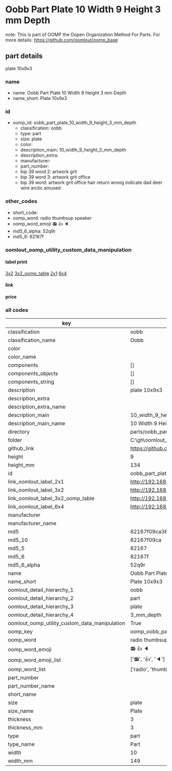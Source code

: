 # Oobb Part Plate 10 Width 9 Height 3 mm Depth  

note: This is part of OOMP the Oopen Organization Method For Parts. For more details: https://github.com/oomlout/oomp_base

##  part details
  



plate 10x9x3



### name
* name: Oobb Part Plate 10 Width 9 Height 3 mm Depth
* name_short: Plate 10x9x3 
### id
* oomp_id: oobb_part_plate_10_width_9_height_3_mm_depth
  * classification: oobb
  * type: part
  * size: plate
  * color: 
  * description_main: 10_width_9_height_3_mm_depth
  * description_extra: 
  * manufacturer: 
  * part_number: 
  * bip 39 word 2: artwork grit
  * bip 39 word 3: artwork grit office
  * bip 39 word: artwork grit office hair return wrong indicate dad deer wire arctic amused

### other_codes
* short_code: 
* oomp_word: radio thumbsup speaker
* oomp_word_emoji :radio: :thumbsup: :speaker:
* md5_6_alpha: 52q9r
* md5_6: 82167f






### oomlout_oomp_utility_custom_data_manipulation
#### label print
[3x2](http://192.168.1.245:1112/?label=oomp%2052q9r)
[3x2_oomp_table](http://192.168.1.108:1112/?label=oomp%2052q9r)
[2x1](http://192.168.1.242:1112/?label=oomp%2052q9r)
[6x4](http://192.168.1.55:1112/?label=oomp%2052q9r)    

#### link

                              

#### price







### all codes 
| key | value |  
| --- | --- |  
| classification | oobb |  
| classification_name | Oobb |  
| color |  |  
| color_name |  |  
| components | [] |  
| components_objects | [] |  
| components_string | [] |  
| description | plate 10x9x3 |  
| description_extra |  |  
| description_extra_name |  |  
| description_main | 10_width_9_height_3_mm_depth |  
| description_main_name | 10 Width 9 Height 3 mm Depth |  
| directory | parts/oobb_part_plate_10_width_9_height_3_mm_depth |  
| folder | C:\gh\oomlout_oobb_version_4_generated_parts\things\oobb_part_plate_10_width_9_height_3_mm_depth |  
| github_link | https://github.com/oomlout/oomlout_oomp_part_src/tree/main/parts/oobb_part_plate_10_width_9_height_3_mm_depth |  
| height | 9 |  
| height_mm | 134 |  
| id | oobb_part_plate_10_width_9_height_3_mm_depth |  
| link_oomlout_label_2x1 | http://192.168.1.242:1112/?label=oomp%2052q9r |  
| link_oomlout_label_3x2 | http://192.168.1.245:1112/?label=oomp%2052q9r |  
| link_oomlout_label_3x2_oomp_table | http://192.168.1.108:1112/?label=oomp%2052q9r |  
| link_oomlout_label_6x4 | http://192.168.1.55:1112/?label=oomp%2052q9r |  
| manufacturer |  |  
| manufacturer_name |  |  
| md5 | 82167f09ca36ee5ffadc16853319a869 |  
| md5_10 | 82167f09ca |  
| md5_5 | 82167 |  
| md5_6 | 82167f |  
| md5_6_alpha | 52q9r |  
| name | Oobb Part Plate 10 Width 9 Height 3 mm Depth |  
| name_short | Plate 10x9x3  |  
| oomlout_detail_hierarchy_1 | oobb |  
| oomlout_detail_hierarchy_2 | part |  
| oomlout_detail_hierarchy_3 | plate |  
| oomlout_detail_hierarchy_4 | 3_mm_depth |  
| oomlout_oomp_utility_custom_data_manipulation | True |  
| oomp_key | oomp_oobb_part_plate_10_width_9_height_3_mm_depth |  
| oomp_word | radio thumbsup speaker |  
| oomp_word_emoji | :radio: :thumbsup: :speaker: |  
| oomp_word_emoji_list | [':radio:', ':thumbsup:', ':speaker:'] |  
| oomp_word_list | ['radio', 'thumbsup', 'speaker'] |  
| part_number |  |  
| part_number_name |  |  
| short_name |  |  
| size | plate |  
| size_name | Plate |  
| thickness | 3 |  
| thickness_mm | 3 |  
| type | part |  
| type_name | Part |  
| width | 10 |  
| width_mm | 149 |  
